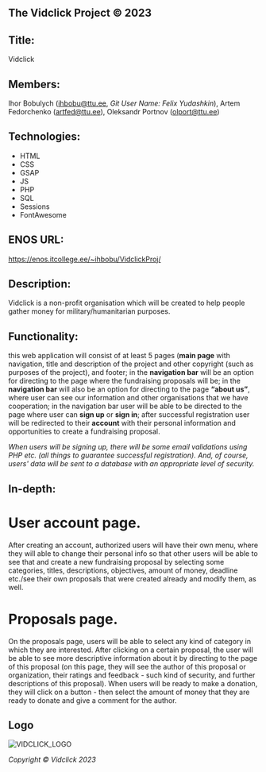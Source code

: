 ## The Vidclick Project © 2023

## Title: 
Vidclick

## Members: 
Ihor Bobulych (ihbobu@ttu.ee, _Git User Name: Felix Yudashkin_), Artem Fedorchenko (artfed@ttu.ee), Oleksandr Portnov (olport@ttu.ee)

## Technologies:
- HTML
- CSS
- GSAP
- JS
- PHP
- SQL
- Sessions
- FontAwesome

## ENOS URL:
https://enos.itcollege.ee/~ihbobu/VidclickProj/


## Description: 
Vidclick is a non-profit organisation which will be created to help people gather
money for military/humanitarian purposes.

## Functionality:

this web application will consist of at least 5 pages (**main page** with navigation,
title and description of the project and other copyright (such as purposes of the project), and
footer; in the **navigation bar** will be an option for directing to the page where the fundraising
proposals will be; in the **navigation bar** will also be an option for directing to the page **“about us”**,
where user can see our information and other organisations that we have cooperation; in the
navigation bar user will be able to be directed to the page where user can **sign up** or **sign in**; after
successful registration user will be redirected to their **account** with their personal information and
opportunities to create a fundraising proposal.

_When users will be signing up, there will be some email validations using PHP etc. (all things to
guarantee successful registration). And, of course, users' data will be sent to a database with an
appropriate level of security._

## In-depth: 

# User account page.

After creating an account, authorized users will have their own menu, where they will able to
change their personal info so that other users will be able to see that and create a new
fundraising proposal by selecting some categories, titles, descriptions, objectives, amount of
money, deadline etc./see their own proposals that were created already and modify them, as
well.

# Proposals page.

On the proposals page, users will be able to select any kind of category in which they are
interested. After clicking on a certain proposal, the user will be able to see more descriptive
information about it by directing to the page of this proposal (on this page, they will see the
author of this proposal or organization, their ratings and feedback - such kind of security, and
further descriptions of this proposal). When users will be ready to make a donation, they will click
on a button - then select the amount of money that they are ready to donate and give a comment
for the author.

## Logo

![VIDCLICK_LOGO](https://i.ibb.co/C8Ddx45/vidclick-logo.png)

_Copyright © Vidclick 2023_
